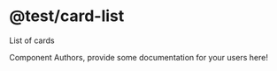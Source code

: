 @test/card-list
===============================================
List of cards

Component Authors, provide some documentation for your users here!